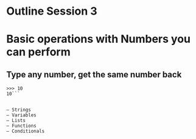 # Outline Session 3

# Basic operations with Numbers you can perform
## Type any number, get the same number back
```
>>> 10
10```


– Strings
– Variables
– Lists
– Functions
– Conditionals
